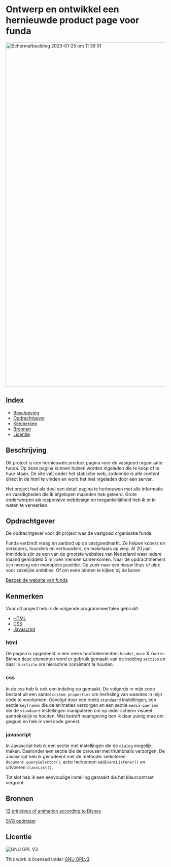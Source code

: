 # Ontwerp en ontwikkel een <br>hernieuwde product page voor funda 
<!-- Geef je project een titel en schrijf in één zin wat het is -->
<img width="1080" alt="Schermafbeelding 2023-01-25 om 11 39 01" src="https://user-images.githubusercontent.com/89298385/214543219-6be175f3-c014-430d-ba18-a68159fafa0a.png">

## Index
  * [Beschrijving](#beschrijving)
  * [Opdrachtgever](#opdrachtgever)
  * [Kenmerken](#kenmerken)
  * [Bronnen](#bronnen)
  * [Licentie](#licentie)

## Beschrijving
<!-- In de Beschrijving staat hoe je project er uit ziet, hoe het werkt en wat je er mee kan. -->
Dit project is een hernieuwde product pagina voor de vastgoed organisatie funda.
Op deze pagina kunnen huizen worden ingeladen die te koop of te huur staan. De site valt onder het statische web, zodoende is alle content direct in de html te vinden en word het niet ingeladen door een server.

Het project had als doel een detail pagina te herbouwen met alle informatie en vaardigheden die ik afgelopen maanden heb geleerd. 
Grote onderwerpen als responsive webdesign en toegankelijkheid heb ik er in weten te verwerken.

## Opdrachtgever
<!-- In de Beschrijving staat hoe je project er uit ziet, hoe het werkt en wat je er mee kan. -->
De opdrachtgever voor dit project was de vastgoed organisatie funda.

Funda verbindt vraag en aanbod op de vastgoedmarkt. Ze helpen kopers en verkopers, huurders en verhuurders, en makelaars op weg. Al 20 jaar. Inmiddels zijn ze een van de grootste websites van Nederland waar iedere maand gemiddeld 5 miljoen mensen samenkomen. Naar de opdrachtnemers zijn mening een monopolie posititie. Op zoek naar een nieuw thuis of plek voor zakelijke ambities. Of om even binnen te kijken bij de buren.

[Bezoek de website van funda](https://funda.nl)

## Kenmerken
<!-- Bij Kenmerken staat welke technieken zijn gebruikt en hoe. Wat is de HTML structuur? Wat zijn de belangrijkste dingen in CSS? Wat is er met JS gedaan en hoe? -->

Voor dit project heb ik de volgende programmeertalen gebruikt:
* [HTML](#html)
* [CSS](#css)
* [Javascript](#javascript)

### html
De pagina is opgedeeld in een reeks hoofdelementen: `header`, `main` & `footer`.
Binnen deze elementen word er gebruik gemaakt van de indeling `section` en daar in `article` om hiërachrie consistent te houden.

### css
In de css heb ik ook een indeling op gemaakt. De volgorde in mijn code bestaat uit een aantal `custom properties` om herhaling van waardes in mijn code te voorkomen. Gevolgd door een reeks `standaard` instellingen, een sectie `keyframes` die de animaties verzorgen en een sectie `media-queries` die de `standaard` instellingen manipuleren om op ieder scherm visueel aantrekkelijk te houden. Wat betreft naamgeving ben ik daar zuinig mee om gegaan en heb ik veel code genest. 

### javascript
In Javascript heb ik een sectie met instellingen die de `dialog` mogelijk maken. Daaronder een sectie die de carousel met thumbnails verzorgen.
De Javascript heb ik gecodeerd met de methode: selecteren `document.querySelector()`, actie herkennen `addEventListener()` en uitvoeren `classList()`. 

Tot slot heb ik een eenvoudige instelling gemaakt die het kleurcontrast vergroot.

## Bronnen
[12 principes of animation according to Disney](https://www.interaction-design.org/literature/article/ui-animation-how-to-apply-disney-s-12-principles-of-animation-to-ui-design?utm_campaign=evergreen&utm_source=linkedin&utm_medium=post&utm_content=article_post)

[SVG optimizer](https://jakearchibald.github.io/svgomg/)

## Licentie

![GNU GPL V3](https://www.gnu.org/graphics/gplv3-127x51.png)

This work is licensed under [GNU GPLv3](./LICENSE).
